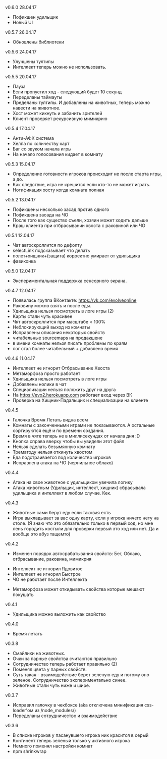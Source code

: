 v0.6.0 28.04.17
+ Пофикшен удильщик
+ Новый UI

v0.5.7 26.04.17
+ Обновлены библиотеки

v0.5.6 24.04.17
+ Улучшены тултипы
+ Интеллект теперь можно не использовать.

v0.5.5 20.04.17
+ Пауза
+ Если пропустил ход - следующий будет 10 секунд
+ Переделаны таймауты
+ Пределаны тултипы. И добавлены на животных, теперь можно навести на животное.
+ Хост может кикнуть и забанить зрителей
+ Клиент проверяет рекурсивную мимикрию

v0.5.4 17.04.17
+ Анти-АФК система
+ Хелпа по количеству карт
+ Баг со звуком начала игры
+ На начало голосования кидает в комнату

v0.5.3 15.04.17
+ Определение готовности игроков происходит не после старта игры, а до.
+ Как следствие, игра не крешится если кто-то не может играть.
+ Нотификация хосту когда комната полная

v0.5.2 13.04.17
+ Пофикшены несколько засад против одного
+ Пофикшена засада на ЧО
+ После того как существо съели, хозяин может ходить дальше
+ Краш клиента при отбрасывании хвоста с раковиной или ЧО

v0.5.1 12.04.17
+ Чат автоскроллится по дефолту
+ selectLink подсказывает что делать
+ полет+хищник+(защита) корректно умирает от удильщика
+ фавиконка

v0.5.0 12.04.17
+ Экспериментальная поддержка сенсорного экрана.

v0.4.7 12.04.17
+ Появилась группа ВКонтакте: https://vk.com/evolveonline
+ Раковину можно взять и после еды.
+ Удильщика нельзя посмотреть в логе игры (2)
+ Карты стали чуть красивее
+ Чят автоскроллится при масштабе < 100%
+ Неблокирующий выход из комнаты
+ Исправлены описания некоторых свойств
+ читабельные sourcemaps на продакшене
+ в имени комнаты нельзя писать проблемы по краям
+ лог стал более читабельный + добавлено время


v0.4.6 11.04.17
+ Интеллект не игнорит Отбрасывание Хвоста
+ Метаморфоза просто работает
+ Удильщика нельзя посмотреть в логе игры
+ Добавлены нолики в чат
+ Специализации нельзя положить друг на друга
+ На https://evo2.herokuapp.com работает вход через ВК
+ Проверка на Хищник-Падальщик и специализации на клиенте

v0.4.5
+ Галочка Время Летать видна всем
+ Комнаты с законченными играми не показываются. А остальные сортируются ещё и по времени создания.
+ Время в чяте теперь не в миллисекундах от начала дня :D
+ Кнопка справа вверху чтобы вы увидели этот файл
+ Нельзя сделать безымянную комнату
+ Трематоду нельзя откинуть хвостом
+ Еда подстраивается под количество игроков
+ Исправлена атака на ЧО (чернильное облако)

v0.4.4
- Атака на свое животное с удильщиком увечила логику
- Атака животным (Удильщик, интеллект, хищник) сбрасывала удильщика и интеллект в любом случае. Кек.

v0.4.3
+ Животные сами берут еду если таковая есть
+ Игра выкладывает за вас одну карту, если у игрока ничего нету на столе.
(Я знаю что это обязательно только в первый ход, но мне лень городить костыли для проверки первый это ход или нет. Да и вообще это абуз тащемто)

v0.4.2
+ Изменен порядок автосрабатывания свойств: Бег, Облако, отбрасывание, раковина, мимикрия
- Интеллект не игнорил Ядовитое
- Интеллект не игнорил Быстрое
- ЧО не работает после Интеллекта
+ Метаморфоза может откидывать свойства которые мешают покушать


v0.4.1
- Удильщика можно выложить как свойство

v0.4.0
+ Время летать

v0.3.8
+ Смайлики на животных.
+ Очки за парные свойства считаются правильно
+ Сотрудничество теперь работает правильно (2)
+ Поменял цвета у парных свойств.
+ Суть такая - взаимодействие берет зеленую еду и потому оно зеленое. Сотрудничество экспериментально синее.
+ Животные стали чуть ниже и шире.

v0.3.7
+ Исправил галочку в чекбоксе (aka отключена минификация css-loader'ом из /node_modules/)
+ Переделаны сотрудничество и взаимодействие

v0.3.6
+ В списке игроков у пасанувшего игрока ник красится в серый
+ Континент теперь зеленый только у активного игрока
+ Немного поменял настройки комнат
+ npm shrinkwrap
